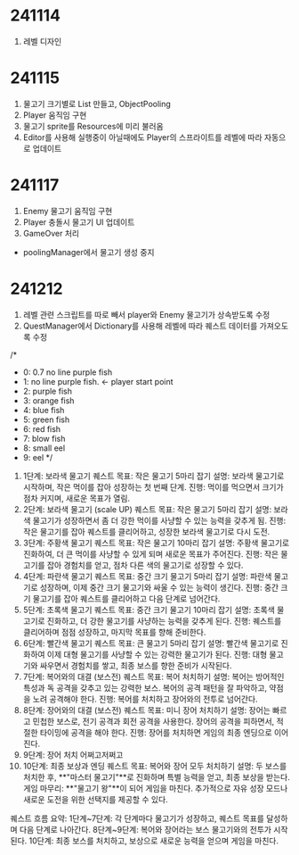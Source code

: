 # 241114
1. 레벨 디자인

# 241115
1. 물고기 크기별로 List 만들고, ObjectPooling
2. Player 움직임 구현
3. 물고기 sprite를 Resources에 미리 불러옴
4. Editor를 사용해 실행중이 아닐때에도 Player의 스프라이트를 레벨에 따라 자동으로 업데이트

# 241117
1. Enemy 물고기 움직임 구현
2. Player 충돌시 물고기 UI 업데이트
3. GameOver 처리
- poolingManager에서 물고기 생성 중지

# 241212
1. 레벨 관련 스크립트를 따로 빼서 player와 Enemy 물고기가 상속받도록 수정
2. QuestManager에서 Dictionary를 사용해 레벨에 따라 퀘스트 데이터를 가져오도록 수정


/*
* 0: 0.7 no line purple fish
* 1: no line purple fish.       <- player start point
* 2: purple fish
* 3: orange fish
* 4: blue fish
* 5: green fish
* 6: red fish
* 7: blow fish
* 8: small eel
* 9: eel
*/
1. 1단계: 보라색 물고기
퀘스트 목표: 작은 물고기 5마리 잡기
설명: 보라색 물고기로 시작하며, 작은 먹이를 잡아 성장하는 첫 번째 단계.
진행: 먹이를 먹으면서 크기가 점차 커지며, 새로운 목표가 열림.
2. 2단계: 보라색 물고기 (scale UP)
퀘스트 목표: 작은 물고기 5마리 잡기
설명: 보라색 물고기가 성장하면서 좀 더 강한 먹이를 사냥할 수 있는 능력을 갖추게 됨.
진행: 작은 물고기를 잡아 퀘스트를 클리어하고, 성장한 보라색 물고기로 다시 도전.
3. 3단계: 주황색 물고기
퀘스트 목표: 작은 물고기 10마리 잡기
설명: 주황색 물고기로 진화하여, 더 큰 먹이를 사냥할 수 있게 되며 새로운 목표가 주어진다.
진행: 작은 물고기를 잡아 경험치를 얻고, 점차 다른 색의 물고기로 성장할 수 있다.
4. 4단계: 파란색 물고기
퀘스트 목표: 중간 크기 물고기 5마리 잡기
설명: 파란색 물고기로 성장하며, 이제 중간 크기 물고기와 싸울 수 있는 능력이 생긴다.
진행: 중간 크기 물고기를 잡아 퀘스트를 클리어하고 다음 단계로 넘어간다.
5. 5단계: 초록색 물고기
퀘스트 목표: 중간 크기 물고기 10마리 잡기
설명: 초록색 물고기로 진화하고, 더 강한 물고기를 사냥하는 능력을 갖추게 된다.
진행: 퀘스트를 클리어하며 점점 성장하고, 마지막 목표를 향해 준비한다.
6. 6단계: 빨간색 물고기
퀘스트 목표: 큰 물고기 5마리 잡기
설명: 빨간색 물고기로 진화하여 이제 대형 물고기를 사냥할 수 있는 강력한 물고기가 된다.
진행: 대형 물고기와 싸우면서 경험치를 쌓고, 최종 보스를 향한 준비가 시작된다.
7. 7단계: 복어와의 대결 (보스전)
퀘스트 목표: 복어 처치하기
설명: 복어는 방어적인 특성과 독 공격을 갖추고 있는 강력한 보스. 복어의 공격 패턴을 잘 파악하고, 약점을 노려 공격해야 한다.
진행: 복어를 처치하고 장어와의 전투로 넘어간다.
8. 8단계: 장어와의 대결 (보스전)
퀘스트 목표: 미니 장어 처치하기
설명: 장어는 빠르고 민첩한 보스로, 전기 공격과 회전 공격을 사용한다. 장어의 공격을 피하면서, 적절한 타이밍에 공격을 해야 한다.
진행: 장어를 처치하면 게임의 최종 엔딩으로 이어진다.
9. 9단계: 장어 처치
어쩌고저쩌고
10. 10단계: 최종 보상과 엔딩
퀘스트 목표: 복어와 장어 모두 처치하기
설명: 두 보스를 처치한 후, **"마스터 물고기"**로 진화하며 특별 능력을 얻고, 최종 보상을 받는다.
게임 마무리: **"물고기 왕"**이 되어 게임을 마친다. 추가적으로 자유 성장 모드나 새로운 도전을 위한 선택지를 제공할 수 있다.

퀘스트 흐름 요약:
1단계~7단계: 각 단계마다 물고기가 성장하고, 퀘스트 목표를 달성하며 다음 단계로 나아간다.
8단계~9단계: 복어와 장어라는 보스 물고기와의 전투가 시작된다.
10단계: 최종 보스를 처치하고, 보상으로 새로운 능력을 얻으며 게임을 마친다.